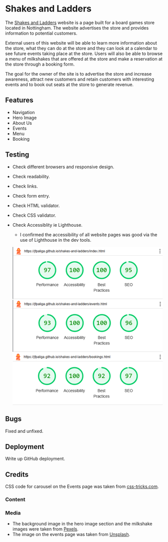 # Shakes and Ladders

The [Shakes and Ladders](https://jfpaliga.github.io/shakes-and-ladders/) website is a page built for a board games store located in Nottingham. The website advertises
the store and provides information to potential customers.

External users of this website will be able to learn more information about the store, what they can do at the store and they can look at a calendar to
see future events taking place at the store. Users will also be able to browse a menu of milkshakes that are offered at the store and make a reservation
at the store through a booking form.

The goal for the owner of the site is to advertise the store and increase awareness, attract new customers and retain customers with interesting events and
to book out seats at the store to generate revenue.

## Features

- Navigation
- Hero Image
- About Us
- Events
- Menu
- Booking

## Testing

- Check different browsers and responsive design.
- Check readability.
- Check links.
- Check form entry.
- Check HTML validator.
- Check CSS validator.
- Check Accessiblity ie Lighthouse.

  - I confirmed the accessibility of all website pages was good via the use of Lighthouse in the dev tools.

  ![Screenshot of the Lighthouse result from the index page.](assets/images/lighthouse-index.png)
  ![Screenshot of the Lighthouse result from the events page.](assets/images/lighthouse-events.png)
  ![Screenshot of the Lighthouse result from the bookings page.](assets/images/lighthouse-bookings.png)

## Bugs

Fixed and unfixed.

## Deployment

Write up GitHub deployment.

## Credits

CSS code for carousel on the Events page was taken from [css-tricks.com](https://css-tricks.com/css-only-carousel/).

### Content

<ul>
</ul>

### Media

<ul>
    <li>The background image in the hero image section and the milkshake images were taken from <a href="https://www.pexels.com/" target="_blank">Pexels</a>.</li>
    <li>The image on the events page was taken from <a href="https://unsplash.com/" target ="_blank">Unsplash</a>.</li>
</ul>

